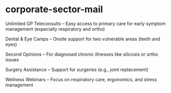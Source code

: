 # corporate-sector-mail


Unlimited GP Teleconsults – Easy access to primary care for early symptom management (especially respiratory and ortho)

Dental & Eye Camps – Onsite support for two vulnerable areas (teeth and eyes)

Second Opinions – For diagnosed chronic illnesses like silicosis or ortho issues

Surgery Assistance – Support for surgeries (e.g., joint replacement)

Wellness Webinars – Focus on respiratory care, ergonomics, and stress management